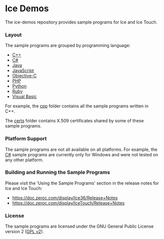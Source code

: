 # Ice Demos

The ice-demos repository provides sample programs for Ice and Ice Touch.

### Layout

The sample programs are grouped by programming language:

* [C++](./cpp)
* [C#](./csharp)
* [Java](./java)
* [JavaScript](./js)
* [Objective-C](./objective-c)
* [PHP](./php)
* [Python](./python)
* [Ruby](./ruby)
* [Visual Basic](./visualBasic)

For example, the [cpp](./cpp) folder contains all the sample programs written
in C++.

The [certs](./certs) folder contains X.509 certificates shared by some of these
sample programs.

### Platform Support

The sample programs are not all available on all platforms. For example, the
[C#](./csharp) sample programs are currently only for Windows and were not
tested on any other platform.

### Building and Running the Sample Programs

Please visit the 'Using the Sample Programs' section in the release notes for
Ice and Ice Touch:

* https://doc.zeroc.com/display/Ice36/Release+Notes
* https://doc.zeroc.com/display/IceTouch/Release+Notes

### License

The sample programs are licensed under the GNU General Public License version 2
([GPL v2](./LICENSE)).
